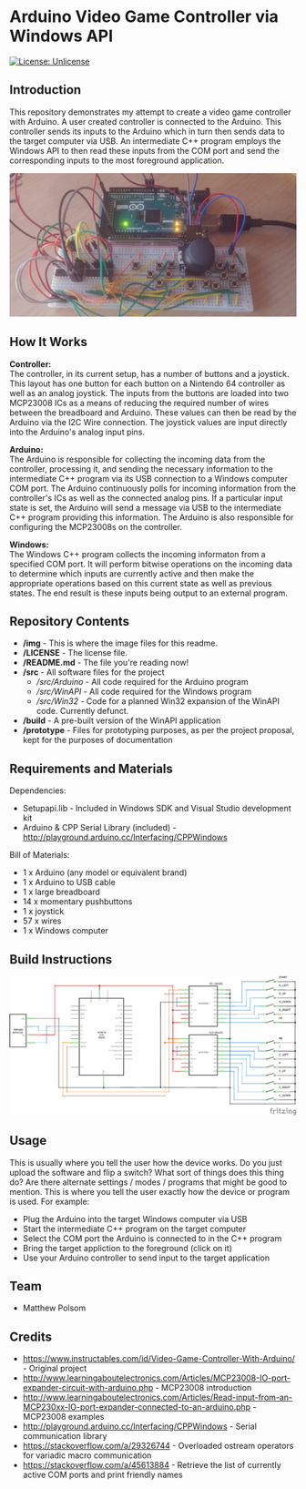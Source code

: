 Arduino Video Game Controller via Windows API
=
[![License: Unlicense](https://img.shields.io/badge/license-Unlicense-blue.svg)](http://unlicense.org/)

Introduction
-
This repository demonstrates my attempt to create a video game controller with Arduino. A user created controller is connected to the Arduino. This controller sends its inputs to the Arduino which in turn then sends data to the target computer via USB. An intermediate C++ program employs the Windows API to then read these inputs from the COM port and send the corresponding inputs to the most foreground application.

![alt text][pic2]

[pic2]: https://github.com/MattMan569/CS207Project/blob/master/img/build_pic.jpg "CS 207 Build Picture"

How It Works
-
<b>Controller:</b><br />
The controller, in its current setup, has a number of buttons and a joystick. This layout has one button for each button on a Nintendo 64 controller as well as an analog joystick. The inputs from the buttons are loaded into two MCP23008 ICs as a means of reducing the required number of wires between the breadboard and Arduino. These values can then be read by the Arduino via the I2C Wire connection. The joystick values are input directly into the Arduino's analog input pins.

<b>Arduino:</b><br />
The Arduino is responsible for collecting the incoming data from the controller, processing it, and sending the necessary information to the intermediate C++ program via its USB connection to a Windows computer COM port. The Arduino continuously polls for incoming information from the controller's ICs as well as the connected analog pins. If a particular input state is set, the Arduino will send a message via USB to the intermediate C++ program providing this information. The Arduino is also responsible for configuring the MCP23008s on the controller.

<b>Windows:</b><br />
The Windows C++ program collects the incoming informaton from a specified COM port. It will perform bitwise operations on the incoming data to determine which inputs are currently active and then make the appropriate operations based on this current state as well as previous states. The end result is these inputs being output to an external program.

Repository Contents
-
* **/img** - This is where the image files for this readme.
* **/LICENSE** - The license file.
* **/README.md** - The file you're reading now!
* **/src** - All software files for the project
  * */src/Arduino* - All code required for the Arduino program
  * */src/WinAPI* - All code required for the Windows program
  * */src/Win32* - Code for a planned Win32 expansion of the WinAPI code. Currently defunct.
* **/build** - A pre-built version of the WinAPI application
* **/prototype** - Files for prototyping purposes, as per the project proposal, kept for the purposes of documentation

Requirements and Materials
-
Dependencies:
* Setupapi.lib - Included in Windows SDK and Visual Studio development kit
* Arduino & CPP Serial Library (included) - http://playground.arduino.cc/Interfacing/CPPWindows

Bill of Materials:
* 1 x Arduino (any model or equivalent brand)
* 1 x Arduino to USB cable
* 1 x large breadboard
* 14 x momentary pushbuttons
* 1 x joystick
* 57 x wires
* 1 x Windows computer

Build Instructions
-
![alt text][pic1]

[pic1]: https://github.com/MattMan569/CS207Project/blob/master/img/cs207_schem.png "CS 207 Build Schematic"

Usage
-
This is usually where you tell the user how the device works. Do you just upload the software and flip a switch? What sort of things does this thing do? Are there alternate settings / modes / programs that might be good to mention. This is where you tell the user exactly how the device or program is used. For example: 

* Plug the Arduino into the target Windows computer via USB
* Start the intermediate C++ program on the target computer
* Select the COM port the Arduino is connected to in the C++ program
* Bring the target appliction to the foreground (click on it)
* Use your Arduino controller to send input to the target application

Team
-
* Matthew Polsom

Credits
-
* https://www.instructables.com/id/Video-Game-Controller-With-Arduino/ - Original project
* http://www.learningaboutelectronics.com/Articles/MCP23008-IO-port-expander-circuit-with-arduino.php - MCP23008 introduction
* http://www.learningaboutelectronics.com/Articles/Read-input-from-an-MCP230xx-IO-port-expander-connected-to-an-arduino.php - MCP23008 examples
* http://playground.arduino.cc/Interfacing/CPPWindows - Serial communication library
* https://stackoverflow.com/a/29326744 - Overloaded ostream operators for variadic macro communication
* https://stackoverflow.com/a/45613884 - Retrieve the list of currently active COM ports and print friendly names
